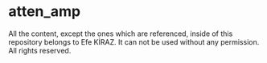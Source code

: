 # atten_amp
All the content, except the ones which are referenced, inside of this repository belongs to Efe KİRAZ.
It can not be used without any permission.
All rights reserved.
